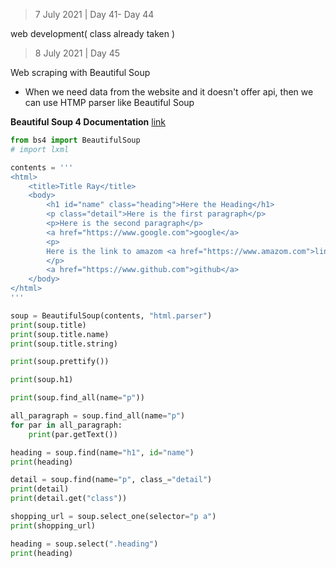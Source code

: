 > 7 July 2021 | Day 41-  Day 44

web development( class already taken )

> 8 July 2021 | Day 45

Web scraping with Beautiful Soup
- When we need data from the website and it doesn't offer api, then we can use HTMP parser like Beautiful Soup

**Beautiful Soup 4 Documentation** [link](https://www.crummy.com/software/BeautifulSoup/bs4/doc/)

```python
from bs4 import BeautifulSoup
# import lxml

contents = '''
<html>
	<title>Title Ray</title>
	<body>
		<h1 id="name" class="heading">Here the Heading</h1>
		<p class="detail">Here is the first paragraph</p>
		<p>Here is the second paragraph</p>
		<a href="https://www.google.com">google</a>
		<p>
		Here is the link to amazom <a href="https://www.amazom.com">link</a>
		</p>
		<a href="https://www.github.com">github</a>
	</body>
</html>
'''

soup = BeautifulSoup(contents, "html.parser")
print(soup.title)
print(soup.title.name)
print(soup.title.string)

print(soup.prettify())

print(soup.h1)

print(soup.find_all(name="p"))

all_paragraph = soup.find_all(name="p")
for par in all_paragraph:
	print(par.getText())

heading = soup.find(name="h1", id="name")
print(heading)

detail = soup.find(name="p", class_="detail")
print(detail)
print(detail.get("class"))

shopping_url = soup.select_one(selector="p a")
print(shopping_url)

heading = soup.select(".heading")
print(heading)
```
